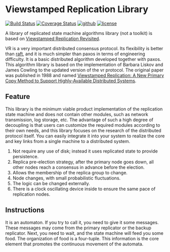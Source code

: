 # Viewstamped Replication Library

[![Build Status](https://github.com/open-rsm/vr/workflows/CI/badge.svg)](https://github.com/open-rsm/vr/actions)
[![Coverage Status](https://coveralls.io/repos/github/open-rsm/vr/badge.svg?branch=main)](https://coveralls.io/github/open-rsm/vr?branch=main)
[![github](https://img.shields.io/badge/status-experiment-brightgreen.svg)](https://github.com/open-rsm/vr)
[![license](https://img.shields.io/badge/license-Apache2-orange.svg?style=flat)](https://github.com/open-rsm/vr/blob/main/LICENSE)

[Viewstamped Replication Revisited]: https://dspace.mit.edu/bitstream/handle/1721.1/71763/MIT-CSAIL-TR-2012-021.pdf?sequence=1
[Viewstamped Replication]: https://
[raft]: https://raft.github.io/raft.pdf
A library of replicated state machine algorithms library (not a toolkit) is based on [Viewstamped Replication Revisited][Viewstamped Replication Revisited].

VR is a very important distributed consensus protocol. Its flexibility is better than [raft][raft], and it is much simpler than paxos in terms of engineering difficulty. It is a basic distributed algorithm developed together with paxos. This algorithm library is based on the implementation of Barbara Liskov and James Cowling to the updated version of the vr protocol. The original paper was published in 1988 and named [Viewstamped Replication: A New Primary Copy Method to Support Highly-Available Distributed Systems][Viewstamped Replication].

## Feature
This library is the minimum viable product implementation of the replication state machine and does not contain other modules, such as network transmission, log storage, etc. The advantage of such a high degree of decoupling is that users can customize the required modules according to their own needs, and this library focuses on the research of the distributed protocol itself. You can easily integrate it into your system to realize the core and key links from a single machine to a distributed system.
1. Not require any use of disk; instead it uses replicated state to provide persistence.
2. Replica pre-election strategy, after the primary node goes down, all other nodes reach a consensus in advance before the election.
3. Allows the membership of the replica group to change.
4. Node changes, with small probabilistic fluctuations.
5. The logic can be changed externally.
6. There is a clock oscillating device inside to ensure the same pace of replication nodes.

## Instructions
It is an automaton. If you try to call it, you need to give it some messages. These messages may come from the primary replicator or the backup replicator. Next, you need to wait, and the state machine will feed you some food. The organization of food is a four-tuple. This information is the core element that promotes the continuous movement of the automata.

